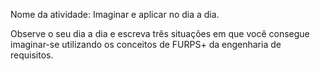 Nome da atividade: Imaginar e aplicar no dia a dia.

Observe o seu dia a dia e escreva três situações em que você consegue imaginar-se utilizando os conceitos de FURPS+ da engenharia de requisitos.